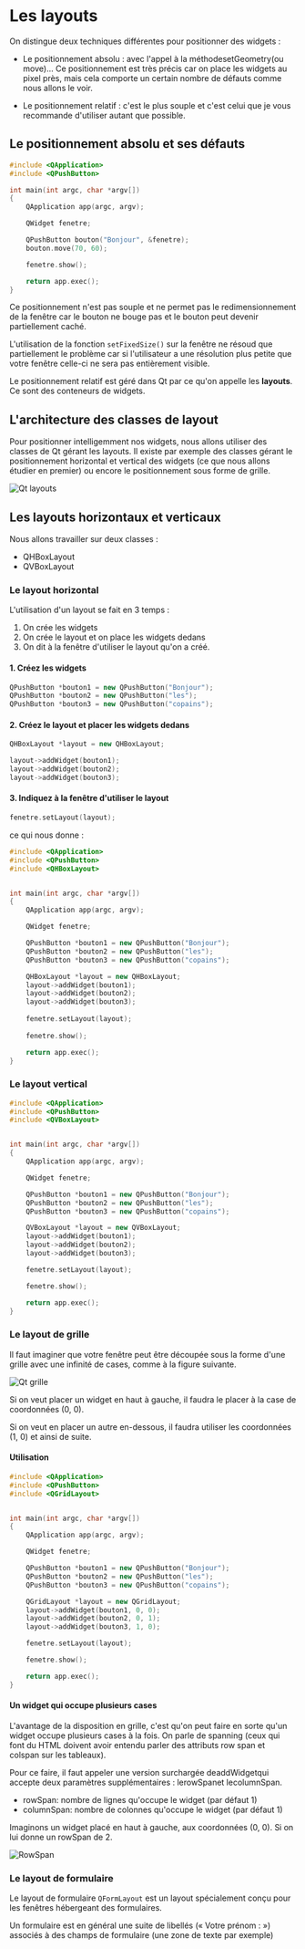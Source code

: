 # Les layouts

On distingue deux techniques différentes pour positionner des widgets :

* Le positionnement absolu : avec l'appel à la méthodesetGeometry(ou move)... Ce positionnement est très précis car on place les widgets au pixel près, mais cela comporte un certain nombre de défauts comme nous allons le voir.

* Le positionnement relatif : c'est le plus souple et c'est celui que je vous recommande d'utiliser autant que possible.

## Le positionnement absolu et ses défauts

``` c++
#include <QApplication>
#include <QPushButton>

int main(int argc, char *argv[])
{
    QApplication app(argc, argv);

    QWidget fenetre;

    QPushButton bouton("Bonjour", &fenetre);
    bouton.move(70, 60);

    fenetre.show();

    return app.exec();
}
```

Ce positionnement n'est pas souple et ne permet pas le redimensionnement de la fenêtre car le bouton ne bouge pas et le bouton peut devenir partiellement caché.

L'utilisation de la fonction ```setFixedSize()``` sur la fenêtre ne résoud que partiellement le problème car si l'utilisateur a une résolution plus petite que votre fenêtre celle-ci ne sera pas entièrement visible.

Le positionnement relatif est géré dans Qt par ce qu'on appelle les **layouts**. Ce sont des conteneurs de widgets.

## L'architecture des classes de layout

Pour positionner intelligemment nos widgets, nous allons utiliser des classes de Qt gérant les layouts.
Il existe par exemple des classes gérant le positionnement horizontal et vertical des widgets (ce que nous allons étudier en premier) ou encore le positionnement sous forme de grille.

![Qt layouts](qt_layout.png)

## Les layouts horizontaux et verticaux

Nous allons travailler sur deux classes :

* QHBoxLayout
* QVBoxLayout

### Le layout horizontal

L'utilisation d'un layout se fait en 3 temps :

1. On crée les widgets
2. On crée le layout et on place les widgets dedans
3. On dit à la fenêtre d'utiliser le layout qu'on a créé.

#### 1. Créez les widgets

``` c++
QPushButton *bouton1 = new QPushButton("Bonjour");
QPushButton *bouton2 = new QPushButton("les");
QPushButton *bouton3 = new QPushButton("copains");
```

#### 2. Créez le layout et placer les widgets dedans

``` c++
QHBoxLayout *layout = new QHBoxLayout;

layout->addWidget(bouton1);
layout->addWidget(bouton2);
layout->addWidget(bouton3);
```

#### 3. Indiquez à la fenêtre d'utiliser le layout

``` c++
fenetre.setLayout(layout);
```

ce qui nous donne : 

``` c++
#include <QApplication>
#include <QPushButton>
#include <QHBoxLayout>


int main(int argc, char *argv[])
{
    QApplication app(argc, argv);

    QWidget fenetre;

    QPushButton *bouton1 = new QPushButton("Bonjour");
    QPushButton *bouton2 = new QPushButton("les");
    QPushButton *bouton3 = new QPushButton("copains");

    QHBoxLayout *layout = new QHBoxLayout;
    layout->addWidget(bouton1);
    layout->addWidget(bouton2);
    layout->addWidget(bouton3);
    
    fenetre.setLayout(layout);
    
    fenetre.show();

    return app.exec();
}
```

### Le layout vertical

``` c++
#include <QApplication>
#include <QPushButton>
#include <QVBoxLayout>


int main(int argc, char *argv[])
{
    QApplication app(argc, argv);

    QWidget fenetre;

    QPushButton *bouton1 = new QPushButton("Bonjour");
    QPushButton *bouton2 = new QPushButton("les");
    QPushButton *bouton3 = new QPushButton("copains");

    QVBoxLayout *layout = new QVBoxLayout;
    layout->addWidget(bouton1);
    layout->addWidget(bouton2);
    layout->addWidget(bouton3);

    fenetre.setLayout(layout);

    fenetre.show();

    return app.exec();
}
```

### Le layout de grille

Il faut imaginer que votre fenêtre peut être découpée sous la forme d'une grille avec une infinité de cases, comme à la figure suivante.

![Qt grille](qt_grille.png)

Si on veut placer un widget en haut à gauche, il faudra le placer à la case de coordonnées (0, 0).

Si on veut en placer un autre en-dessous, il faudra utiliser les coordonnées (1, 0) et ainsi de suite.

#### Utilisation

``` c++
#include <QApplication>
#include <QPushButton>
#include <QGridLayout>


int main(int argc, char *argv[])
{
    QApplication app(argc, argv);

    QWidget fenetre;

    QPushButton *bouton1 = new QPushButton("Bonjour");
    QPushButton *bouton2 = new QPushButton("les");
    QPushButton *bouton3 = new QPushButton("copains");

    QGridLayout *layout = new QGridLayout;
    layout->addWidget(bouton1, 0, 0);
    layout->addWidget(bouton2, 0, 1);
    layout->addWidget(bouton3, 1, 0);

    fenetre.setLayout(layout);

    fenetre.show();

    return app.exec();
}
```

#### Un widget qui occupe plusieurs cases

L'avantage de la disposition en grille, c'est qu'on peut faire en sorte qu'un widget occupe plusieurs cases à la fois. On parle de spanning (ceux qui font du HTML doivent avoir entendu parler des attributs row span et colspan sur les tableaux).

Pour ce faire, il faut appeler une version surchargée deaddWidgetqui accepte deux paramètres supplémentaires : lerowSpanet lecolumnSpan.

* rowSpan: nombre de lignes qu'occupe le widget (par défaut 1)
* columnSpan: nombre de colonnes qu'occupe le widget (par défaut 1)

Imaginons un widget placé en haut à gauche, aux coordonnées (0, 0). Si on lui donne un rowSpan de 2.

![RowSpan](qt_rowSpan.png)

### Le layout de formulaire

Le layout de formulaire ```QFormLayout``` est un layout spécialement conçu pour les fenêtres hébergeant des formulaires.

Un formulaire est en général une suite de libellés (« Votre prénom : ») associés à des champs de formulaire (une zone de texte par exemple)

